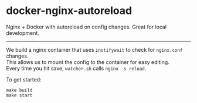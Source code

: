 # docker-nginx-autoreload

Nginx + Docker with autoreload on config changes. Great for local development.

---

We build a nginx container that uses `inotifywait` to check for `nginx.conf` changes.  
This allows us to mount the config to the container for easy editing.  
Every time you hit save, `watcher.sh` calls `nginx -s reload`.  

To get started:

```
make build
make start
```
